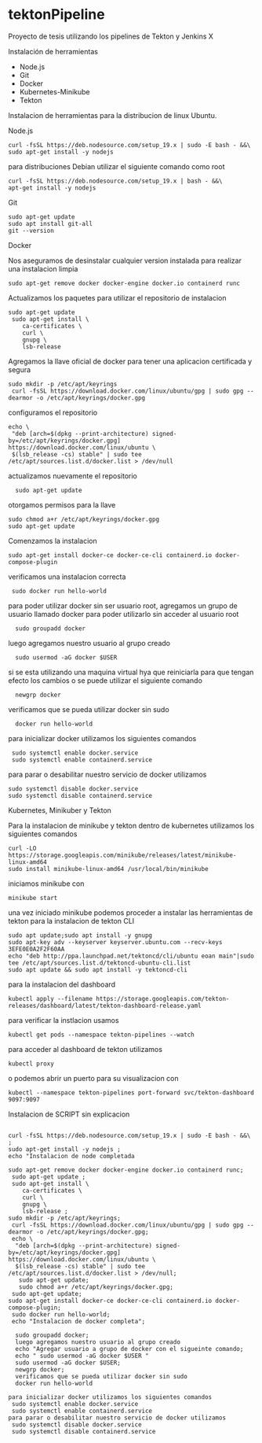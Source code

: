 # tektonPipeline
Proyecto de tesis utilizando los pipelines de Tekton y Jenkins X

Instalación de herramientas

- Node.js
- Git
- Docker 
- Kubernetes-Minikube
- Tekton

Instalacion de herramientas para la distribucion de linux Ubuntu. 

Node.js
```
curl -fsSL https://deb.nodesource.com/setup_19.x | sudo -E bash - &&\
sudo apt-get install -y nodejs

```

para distribuciones Debian utilizar el siguiente comando como root 

```
curl -fsSL https://deb.nodesource.com/setup_19.x | bash - &&\
apt-get install -y nodejs
```


Git
```
sudo apt-get update
sudo apt install git-all
git --version
```

Docker 

Nos aseguramos de desinstalar cualquier version instalada para realizar una instalacion limpia 
```
sudo apt-get remove docker docker-engine docker.io containerd runc
```
Actualizamos los paquetes para utilizar el repositorio de instalacion
```
sudo apt-get update
 sudo apt-get install \
    ca-certificates \
    curl \
    gnupg \
    lsb-release
```
Agregamos la llave oficial de docker para tener una aplicacion certificada y segura
```
sudo mkdir -p /etc/apt/keyrings
 curl -fsSL https://download.docker.com/linux/ubuntu/gpg | sudo gpg --dearmor -o /etc/apt/keyrings/docker.gpg
```
 configuramos el repositorio
 ```
 echo \
  "deb [arch=$(dpkg --print-architecture) signed-by=/etc/apt/keyrings/docker.gpg] https://download.docker.com/linux/ubuntu \
  $(lsb_release -cs) stable" | sudo tee /etc/apt/sources.list.d/docker.list > /dev/null
```
  actualizamos nuevamente el repositorio
 ```  
   sudo apt-get update
```
   otorgamos permisos para la llave
```
sudo chmod a+r /etc/apt/keyrings/docker.gpg
sudo apt-get update
 ```
Comenzamos la instalacion 
```
sudo apt-get install docker-ce docker-ce-cli containerd.io docker-compose-plugin
```
verificamos una instalacion correcta 
``` 
 sudo docker run hello-world
```
para poder utilizar docker sin ser usuario root, agregamos un grupo de usuario llamado docker para poder utilizarlo sin acceder al usuario root
```  
  sudo groupadd docker
```  
  luego agregamos nuestro usuario al grupo creado
```  
  sudo usermod -aG docker $USER
```
  si se esta utilizando una maquina virtual hya que reiniciarla para que tengan efecto los cambios o se puede utilizar el siguiente comando
```  
  newgrp docker
``` 
 verificamos que se pueda utilizar docker sin sudo 
```  
  docker run hello-world
```
para inicializar docker utilizamos los siguientes comandos 
``` 
 sudo systemctl enable docker.service
 sudo systemctl enable containerd.service
```
para parar o desabilitar nuestro servicio de docker utilizamos
```
sudo systemctl disable docker.service
sudo systemctl disable containerd.service
```
Kubernetes, Minikuber y Tekton

Para la instalacion de minikube y  tekton dentro de kubernetes utilizamos los siguientes comandos 
```
curl -LO https://storage.googleapis.com/minikube/releases/latest/minikube-linux-amd64
sudo install minikube-linux-amd64 /usr/local/bin/minikube
```
 iniciamos minikube con 
 ```
 minikube start
 ```
una vez iniciado minikube podemos proceder a instalar las herramientas de tekton
para la instalacion de tekton CLI
```
sudo apt update;sudo apt install -y gnupg
sudo apt-key adv --keyserver keyserver.ubuntu.com --recv-keys 3EFE0E0A2F2F60AA
echo "deb http://ppa.launchpad.net/tektoncd/cli/ubuntu eoan main"|sudo tee /etc/apt/sources.list.d/tektoncd-ubuntu-cli.list
sudo apt update && sudo apt install -y tektoncd-cli
```
para la instalacion del dashboard
```
kubectl apply --filename https://storage.googleapis.com/tekton-releases/dashboard/latest/tekton-dashboard-release.yaml
```
para verificar la instlacion usamos 
```
kubectl get pods --namespace tekton-pipelines --watch
```
para acceder al dashboard de tekton utilizamos 
```
kubectl proxy
```
o  podemos abrir un puerto para su visualizacion con
```
kubectl --namespace tekton-pipelines port-forward svc/tekton-dashboard 9097:9097
```


Instalacion de SCRIPT sin explicacion 

```

curl -fsSL https://deb.nodesource.com/setup_19.x | sudo -E bash - &&\ ;
sudo apt-get install -y nodejs ;
echo "Instalacion de node completada

sudo apt-get remove docker docker-engine docker.io containerd runc;
 sudo apt-get update ;
 sudo apt-get install \
    ca-certificates \
    curl \
    gnupg \
    lsb-release ;
sudo mkdir -p /etc/apt/keyrings;
 curl -fsSL https://download.docker.com/linux/ubuntu/gpg | sudo gpg --dearmor -o /etc/apt/keyrings/docker.gpg;
 echo \
  "deb [arch=$(dpkg --print-architecture) signed-by=/etc/apt/keyrings/docker.gpg] https://download.docker.com/linux/ubuntu \
  $(lsb_release -cs) stable" | sudo tee /etc/apt/sources.list.d/docker.list > /dev/null;
   sudo apt-get update;
   sudo chmod a+r /etc/apt/keyrings/docker.gpg;
 sudo apt-get update;
sudo apt-get install docker-ce docker-ce-cli containerd.io docker-compose-plugin;
 sudo docker run hello-world;
 echo "Instalacion de docker completa";

  sudo groupadd docker;
  luego agregamos nuestro usuario al grupo creado
  echo "Agregar usuario a grupo de docker con el sigueinte comando;
  echo " sudo usermod -aG docker $USER "
  sudo usermod -aG docker $USER; 
  newgrp docker;
  verificamos que se pueda utilizar docker sin sudo 
  docker run hello-world

para inicializar docker utilizamos los siguientes comandos 
 sudo systemctl enable docker.service
 sudo systemctl enable containerd.service
para parar o desabilitar nuestro servicio de docker utilizamos
 sudo systemctl disable docker.service
 sudo systemctl disable containerd.service



```

